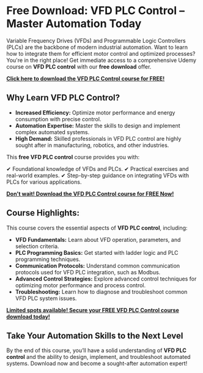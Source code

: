 # Free Download: VFD PLC Control – Master Automation Today

Variable Frequency Drives (VFDs) and Programmable Logic Controllers (PLCs) are the backbone of modern industrial automation. Want to learn how to integrate them for efficient motor control and optimized processes? You're in the right place! Get immediate access to a comprehensive Udemy course on **VFD PLC control** with our **free download** offer.

[**Click here to download the VFD PLC Control course for FREE!**](https://udemywork.com/vfd-plc-control)

## Why Learn VFD PLC Control?

*   **Increased Efficiency:** Optimize motor performance and energy consumption with precise control.
*   **Automation Expertise:** Master the skills to design and implement complex automated systems.
*   **High Demand:** Skilled professionals in VFD PLC control are highly sought after in manufacturing, robotics, and other industries.

This **free VFD PLC control** course provides you with:

✔ Foundational knowledge of VFDs and PLCs.
✔ Practical exercises and real-world examples.
✔ Step-by-step guidance on integrating VFDs with PLCs for various applications.

[**Don't wait! Download the VFD PLC Control course for FREE Now!**](https://udemywork.com/vfd-plc-control)

## Course Highlights:

This course covers the essential aspects of **VFD PLC control**, including:

*   **VFD Fundamentals:** Learn about VFD operation, parameters, and selection criteria.
*   **PLC Programming Basics:** Get started with ladder logic and PLC programming techniques.
*   **Communication Protocols:** Understand common communication protocols used for VFD PLC integration, such as Modbus.
*   **Advanced Control Strategies:** Explore advanced control techniques for optimizing motor performance and process control.
*   **Troubleshooting:** Learn how to diagnose and troubleshoot common VFD PLC system issues.

[**Limited spots available! Secure your FREE VFD PLC Control course download today!**](https://udemywork.com/vfd-plc-control)

## Take Your Automation Skills to the Next Level

By the end of this course, you’ll have a solid understanding of **VFD PLC control** and the ability to design, implement, and troubleshoot automated systems. Download now and become a sought-after automation expert!
